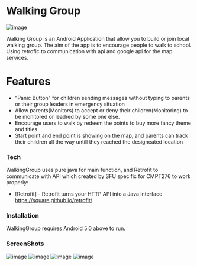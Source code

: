 # Walking Group

![image](https://raw.githubusercontent.com/maxjing/WalkingGroup/master/images/icon.png)

Walking Group is an Android Application that allow you to build or join local walking group. The aim of the app is to encourage people to walk to school. Using retrofic to communication with api and google api for the map services.

# Features 

  - "Panic Button" for children sending messages without typing to parents or their group leaders in emergency situation
  - Allow parents(Monitors) to accept or deny their children(Monitoring) to be monitored or leadred by some one else.
  - Encourage users to walk by redeem the points to buy more fancy theme and titles
  - Start point and end point is showing on the map, and parents can track their children all the way untill they reached the designeated location


### Tech

WalkingGroup uses pure java for main function, and Retrofit to communicate with API which created by SFU specific for CMPT276 to work properly:

* [Retrofit] - Retrofit turns your HTTP API into a Java interface
 https://square.github.io/retrofit/

### Installation

WalkingGroup requires Android 5.0 above to run.

### ScreenShots
![image](https://raw.githubusercontent.com/maxjing/WalkingGroup/master/images/main.jpeg)
![image](https://raw.githubusercontent.com/maxjing/WalkingGroup/master/images/panicmsg.jpeg)
![image](https://raw.githubusercontent.com/maxjing/WalkingGroup/master/images/newmsg.jpeg)
![image](https://raw.githubusercontent.com/maxjing/WalkingGroup/master/images/map.png)
